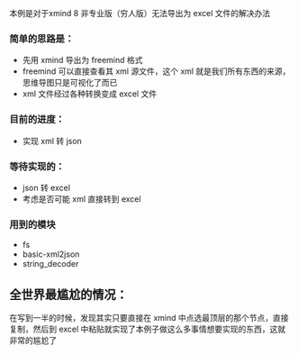 
本例是对于xmind 8 非专业版（穷人版）无法导出为 excel 文件的解决办法

### 简单的思路是：

- 先用 xmind 导出为 freemind 格式
- freemind 可以直接查看其 xml 源文件，这个 xml 就是我们所有东西的来源，思维导图只是可视化了而已
- xml 文件经过各种转换变成 excel 文件

### 目前的进度：

- 实现 xml 转 json

### 等待实现的：

- json 转 excel
- 考虑是否可能 xml 直接转到 excel

### 用到的模块

- fs
- basic-xml2json
- string_decoder

## 全世界最尴尬的情况：

在写到一半的时候，发现其实只要直接在 xmind 中点选最顶层的那个节点，直接复制，然后到 excel 中粘贴就实现了本例子做这么多事情想要实现的东西，这就非常的尴尬了


